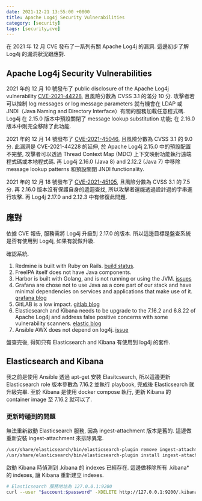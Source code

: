 ```yaml
---
date: 2021-12-21 13:55:00 +0800
title: Apache Log4j Security Vulnerabilities
category: [security]
tags: [security,cve]
---
```


在 2021 年 12 月 CVE 發布了一系列有關 Apache Log4j 的漏洞. 這邊初步了解 Log4j 的漏洞狀況跟應對.

<!--more-->

## Apache Log4j Security Vulnerabilities

2021 年的 12 月 10 號發布了 public disclosure of the Apache Log4j vulnerability [CVE-2021-44228](https://cve.mitre.org/cgi-bin/cvename.cgi?name=CVE-2021-44228), 且風險分數為 CVSS 3.1 的滿分 10 分. 攻擊者若可以控制 log messages or log message parameters 就有機會在 LDAP 或 JNDI（Java Naming and Directory Interface）有關的服務加載任意程式碼. Log4j 在 2.15.0 版本中預設關閉了 message lookup substitution 功能; 在 2.16.0 版本中則完全移除了此功能.

2021 年的 12 月 14 號發布了 [CVE-2021-45046](https://cve.mitre.org/cgi-bin/cvename.cgi?name=CVE-2021-45046), 且風險分數為 CVSS 3.1 的 9.0 分. 此漏洞是 CVE-2021-44228 的延伸, 於 Apache Log4j 2.15.0 中的預設配置不完整, 攻擊者可以透過 Thread Context Map (MDC) 上下文映射功能執行遠端程式碼或本地程式碼. 再 Log4j 2.16.0 (Java 8) and 2.12.2 (Java 7) 中移除 message lookup patterns 和預設關閉 JNDI functionality.

2021 年的 12 月 18 號發布了 [CVE-2021-45105](https://nvd.nist.gov/vuln/detail/CVE-2021-45105), 且風險分數為 CVSS 3.1 的 7.5 分. 再 2.16.0 版本沒有保護自身的遞迴查找, 所以攻擊者還能透過設計過的字串進行攻擊. 再 Log4j 2.17.0 and 2.12.3 中有修復此問題.

## 應對

依據 CVE 報告, 服務需將 Log4j 升級到 2.17.0 的版本. 所以這邊目標是盤查系統是否有使用到 Log4j, 如果有就做升級.

確認系統.

1. Redmine is built with Ruby on Rails. [build status](https://www.redmine.org/builds/).
2. FreeIPA itself does not have Java components.
3. Harbor is built with Golang, and is not running or using the JVM. [issues](https://github.com/goharbor/harbor/issues/16136)
4. Grafana are chose not to use Java as a core part of our stack and have minimal dependencies on services and applications that make use of it. [grafana blog](https://grafana.com/blog/2021/12/14/grafana-labs-core-products-not-impacted-by-log4j-cve-2021-44228-and-related-vulnerabilities/)
5. GitLAB is a low impact. [gitlab blog](https://about.gitlab.com/blog/2021/12/15/updates-and-actions-to-address-logj-in-gitlab/)
6. Elasticsearch and Kibana needs to be upgrade to the 7.16.2 and 6.8.22 of Apache Log4j and address false positive concerns with some vulnerability scanners. [elastic blog](https://www.elastic.co/blog/new-elasticsearch-and-logstash-releases-upgrade-apache-log4j2)
7. Ansible AWX does not depend on log4j. [issue](https://github.com/ansible/awx/issues/11457)

盤查完後, 得知只有 Elasticsearch and Kibana 有使用到 log4j 的套件.

## Elasticsearch and Kibana

我之前是使用 Ansible 透過 apt-get 安裝 Elasitcsearch, 所以這邊更新 Elasticsearch role 版本參數為 7.16.2 並執行 playbook, 完成後 Elasticsearch 就升級完畢. 至於 Kibana 是使用 docker compose 執行, 更新 Kibana 的 container image 至 7.16.2 就可以了.

### 更新時碰到的問題

無法重新啟動 Elasticsearch 服務, 因為 ingest-attachment 版本是舊的. 這邊做重新安裝 ingest-attachment 來排除異常.

```bash
/usr/share/elasticsearch/bin/elasticsearch-plugin remove ingest-attachment
/usr/share/elasticsearch/bin/elasticsearch-plugin install ingest-attachment
```

啟動 Kibana 時偵測到 .kibana 的 indexes 已經存在. 這邊做移除所有 .kibana* 的 indexes, 讓 Kibana 重新建立 indexes.

```bash
# Elasticsearch 服務地址為 127.0.0.1:9200
curl --user "$account:$password" -XDELETE http://127.0.0.1:9200/.kibana*
```
